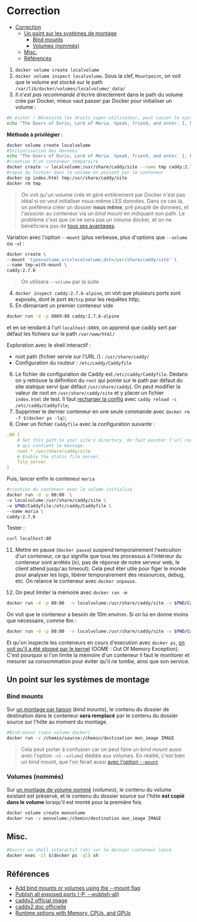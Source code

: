 # Correction


- [Correction](#correction)
  - [Un point sur les systèmes de montage](#un-point-sur-les-systèmes-de-montage)
    - [Bind mounts](#bind-mounts)
    - [Volumes (nommés)](#volumes-nommés)
  - [Misc.](#misc)
  - [Références](#références)


1. `docker volume create localvolume`
2. `docker volume inspect localvolume`. Sous la clef, `Mountpoint`, on voit que le volume est stocké sur le path `/var/lib/docker/volumes/localvolume/_data/`
3. *Il n'est pas recommandé* d'écrire directement dans le path du volume crée par Docker, mieux vaut passer par Docker pour initialiser un volume :

~~~bash
#À éviter ! Nécessite les droits super-utilisateur, peut casser le système de fichiers des volumes de Docker.
echo "The Doors of Durin, Lord of Moria. Speak, friend, and enter. I, Narvi, made them. Celebrimbor of Hollin drew these signs." > /var/lib/docker/volumes/localvolume/_data/
~~~

**Méthode à privilégier** :

~~~bash
docker volume create localvolume
#Initialisation des données
echo "The Doors of Durin, Lord of Moria. Speak, friend, and enter. I, Narvi, made them. Celebrimbor of Hollin drew these signs." > index.html
#creation d'un conteneur temporaire
docker create -v localvolume:/usr/share/caddy/site --name tmp caddy:2.7.6
#copie du fichier dans le volume en passant par le conteneur
docker cp index.html tmp:/usr/share/caddy/site
docker rm tmp
~~~

> On voit qu'un volume crée et géré entièrement par Docker n'est pas idéal si on veut initialiser nous-même LES données. Dans ce cas là, on préférera créer un dossier **nous même**, pré peuplé de données,  et l'associer au conteneur via un *bind mount* en indiquant son path. Le problème c'est que ce ne sera pas un volume docker, et on ne bénéficiera pas de [tous ses avantages](https://docs.docker.com/storage/volumes/).

Variation avec l'option `--mount` (plus verbeuse, plus d'options que `--volume` ou `-v`) :

~~~bash
docker create \
--mount 'type=volume,src=localvolume,dst=/usr/share/caddy/site' \
--name tmp-with-mount \
caddy:2.7.6
~~~

> On utilisera `--volume` par la suite

4. `docker inspect caddy:2.7.6-alpine`, on voit que plusieurs ports sont exposés, dont le port `80/tcp` pour les requêtes http;
5. En démarrant un premier conteneur vide
~~~bash
docker run -d -p 8089:80 caddy:2.7.6-alpine
~~~
et en se rendant à l'url `localhost:8089`, on apprend que caddy sert par défaut les fichiers sur le path `/var/www/html/`

Exploration avec le shell interactif :

- root path (fichier servie sur l'URL /) : `/usr/share/caddy/`
- Configuration du routeur : `/etc/caddy/Caddyfile`

6. Le fichier de configuration de Caddy est `/etc/caddy/Caddyfile`. Dedans on y retrouve la définition du `root` qui pointe sur le path par défaut du site statique servi (par défaut `/usr/share/caddy`). On peut modifier la valeur de root en `/usr/share/caddy/site` et y placer un fichier `index.html` de test. Il faut [recharger la config](https://caddyserver.com/docs/command-line#caddy-reload) avec `caddy reload -c /etc/caddy/Caddyfile`;
7. Supprimer le dernier conteneur en une seule commande avec `docker rm -f $(docker ps -lq)`;
8. Créer un fichier `Caddyfile` avec la configuration suivante :

~~~yaml
:80 {
	# Set this path to your site's directory. On fait pointer l'url root sur notre site
    # qui contient le message
	root * /usr/share/caddy/site
	# Enable the static file server.
	file_server
}
~~~

Puis, lancer enfin le conteneur `moria`

~~~bash
#creation du conteneur avec le volume initialisé
docker run -d -p 80:80  \
-v localvolume:/usr/share/caddy/site \
-v $PWD/Caddyfile:/etc/caddy/Caddyfile \
--name moria \
caddy:2.7.6
~~~


Tester :

~~~bash
curl localhost:80
~~~

11. Mettre en pause (`docker pause`) suspend temporairement l'exécution d'un conteneur, ce qui signifie que tous les processus à l'intérieur du conteneur sont arrêtés (ici, pas de réponse de notre serveur web, le client attend jusqu'au timeout). Cela peut êter utile pour figer le monde pour analyser les logs, libérer temporairement des ressources, debug, etc. On relance le conteneur avec `docker unpause`.

13. On peut limiter la mémoire avec `docker run -m`
~~~bash
docker run -d -p 80:80  -v localvolume:/usr/share/caddy/site -v $PWD/Caddyfile:/etc/caddy/Caddyfile --name moria --memory 20m caddy:2.7.6
~~~
On voit que le conteneur a besoin de 10m environ. Si on lui en donne moins que nécessaire, comme 6m :

~~~bash
docker run -d -p 80:80  -v localvolume:/usr/share/caddy/site -v $PWD/Caddyfile:/etc/caddy/Caddyfile --name moria --memory 6m caddy:2.7.6
~~~

Et qu'on inspecte les conteneurs en cours d'execution avec `docker ps`, [on voit qu'il a été stoppé par le kernel](https://docs.docker.com/config/containers/resource_constraints/#understand-the-risks-of-running-out-of-memory) (OOME : Out Of Memory Exception). C'est pourquoi si l'on limite la mémoire d'un conteneur il faut le monitorer et mesurer sa consommation pour éviter qu'il ne tombe, ainsi que son service.

## Un point sur les systèmes de montage

### Bind mounts

Sur [un montage par liaison](https://docs.docker.com/storage/bind-mounts/) (*bind mounts*), le contenu du dossier de destination dans le conteneur **sera remplacé** par le contenu du dossier source sur l'hôte au moment du montage.

~~~bash
#Bind mount (sans volume docker)
docker run -v /chemin/source:/chemin/destination mon_image IMAGE
~~~

> Cela peut porter à confusion car on peut faire un *bind mount* aussi avec l'option `-v`(`--volume`) dédiée aux volumes. En réalité, c'est bien un bind mount, que l'on ferait aussi [avec l'option `--mount`](https://docs.docker.com/reference/cli/docker/container/run/#mount)

### Volumes (nommés)

Sur [un montage de volume nommé](https://docs.docker.com/storage/volumes/) (*volumes*), le contenu du volume existant est préservé, et le contenu du dossier source sur l'hôte **est copié dans le volume** lorsqu'il est monté pour la première fois

~~~bash
docker volume create monvolume
docker run -v monvolume:/chemin/destination mon_image IMAGE
~~~

## Misc.

~~~bash
#Ouvrir un shell interactif (sh) sur le dernier conteneur lancé
docker exec -it $(docker ps -ql) sh
~~~

## Références

- [Add bind mounts or volumes using the --mount flag](https://docs.docker.com/reference/cli/docker/container/run/#mount)
- [Publish all exposed ports (-P, --publish-all)](https://docs.docker.com/reference/cli/docker/container/run/#publish-all)
- [caddy2 official image](https://hub.docker.com/_/caddy)
- [caddy2 doc officielle](https://caddyserver.com/docs/)
- [Runtime options with Memory, CPUs, and GPUs](https://docs.docker.com/config/containers/resource_constraints/)